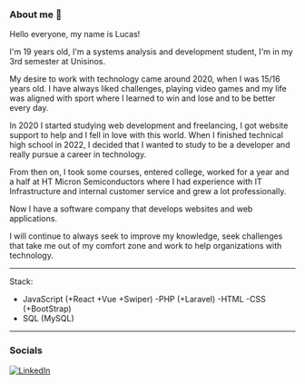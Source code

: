 ### About me 👋

Hello everyone, my name is Lucas!

I'm 19 years old, I'm a systems analysis and development student, I'm in my 3rd semester at Unisinos.

My desire to work with technology came around 2020, when I was 15/16 years old. I have always liked challenges, playing video games and my life was aligned with sport where I learned to win and lose and to be better every day.

In 2020 I started studying web development and freelancing, I got website support to help and I fell in love with this world. When I finished technical high school in 2022, I decided that I wanted to study to be a developer and really pursue a career in technology.

From then on, I took some courses, entered college, worked for a year and a half at HT Micron Semiconductors where I had experience with IT Infrastructure and internal customer service and grew a lot professionally.

Now I have a software company that develops websites and web applications.

I will continue to always seek to improve my knowledge, seek challenges that take me out of my comfort zone and work to help organizations with technology.

-----------------------------------------------------------------------------

Stack:
- JavaScript (+React +Vue +Swiper)
-PHP (+Laravel)
-HTML
-CSS (+BootStrap)
- SQL (MySQL)
------------------------------------------------------------------------


### Socials 
[![LinkedIn](https://img.shields.io/badge/LinkedIn-%230077B5.svg?logo=linkedin&logoColor=white)](https://www.linkedin.com/in/lucas-ritter-dias-083631262/) 




